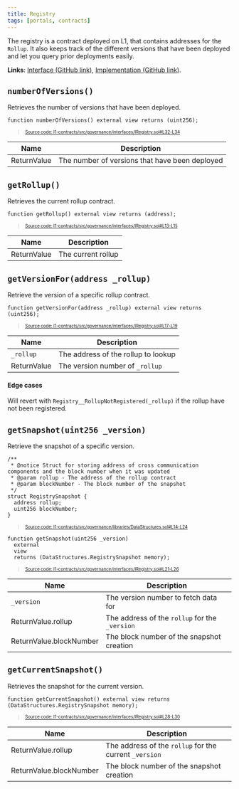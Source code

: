 ```yaml
---
title: Registry
tags: [portals, contracts]
---
```


The registry is a contract deployed on L1, that contains addresses for the `Rollup`. It also keeps track of the different versions that have been deployed and let you query prior deployments easily.

**Links**: [Interface (GitHub link)](https://github.com/AztecProtocol/aztec-packages/blob/master/l1-contracts/src/governance/interfaces/IRegistry.sol), [Implementation (GitHub link)](https://github.com/AztecProtocol/aztec-packages/blob/master/l1-contracts/src/governance/Registry.sol).

## `numberOfVersions()`

Retrieves the number of versions that have been deployed.

```solidity title="registry_number_of_versions" showLineNumbers 
function numberOfVersions() external view returns (uint256);
```
> <sup><sub><a href="https://github.com/AztecProtocol/aztec-packages/blob/master/l1-contracts/src/governance/interfaces/IRegistry.sol#L32-L34" target="_blank" rel="noopener noreferrer">Source code: l1-contracts/src/governance/interfaces/IRegistry.sol#L32-L34</a></sub></sup>


| Name           | Description |
| -------------- | ----------- |
| ReturnValue    | The number of versions that have been deployed |

## `getRollup()`
Retrieves the current rollup contract.

```solidity title="registry_get_rollup" showLineNumbers 
function getRollup() external view returns (address);
```
> <sup><sub><a href="https://github.com/AztecProtocol/aztec-packages/blob/master/l1-contracts/src/governance/interfaces/IRegistry.sol#L13-L15" target="_blank" rel="noopener noreferrer">Source code: l1-contracts/src/governance/interfaces/IRegistry.sol#L13-L15</a></sub></sup>


| Name           | Description |
| -------------- | ----------- |
| ReturnValue    | The current rollup |

## `getVersionFor(address _rollup)`

Retrieve the version of a specific rollup contract.

```solidity title="registry_get_version_for" showLineNumbers 
function getVersionFor(address _rollup) external view returns (uint256);
```
> <sup><sub><a href="https://github.com/AztecProtocol/aztec-packages/blob/master/l1-contracts/src/governance/interfaces/IRegistry.sol#L17-L19" target="_blank" rel="noopener noreferrer">Source code: l1-contracts/src/governance/interfaces/IRegistry.sol#L17-L19</a></sub></sup>


| Name           | Description |
| -------------- | ----------- |
| `_rollup`      | The address of the rollup to lookup |
| ReturnValue    | The version number of `_rollup` |

#### Edge cases
Will revert with `Registry__RollupNotRegistered(_rollup)` if the rollup have not been registered.

## `getSnapshot(uint256 _version)`

Retrieve the snapshot of a specific version.

```solidity title="registry_snapshot" showLineNumbers 
/**
 * @notice Struct for storing address of cross communication components and the block number when it was updated
 * @param rollup - The address of the rollup contract
 * @param blockNumber - The block number of the snapshot
 */
struct RegistrySnapshot {
  address rollup;
  uint256 blockNumber;
}
```
> <sup><sub><a href="https://github.com/AztecProtocol/aztec-packages/blob/master/l1-contracts/src/governance/libraries/DataStructures.sol#L14-L24" target="_blank" rel="noopener noreferrer">Source code: l1-contracts/src/governance/libraries/DataStructures.sol#L14-L24</a></sub></sup>

```solidity title="registry_get_snapshot" showLineNumbers 
function getSnapshot(uint256 _version)
  external
  view
  returns (DataStructures.RegistrySnapshot memory);
```
> <sup><sub><a href="https://github.com/AztecProtocol/aztec-packages/blob/master/l1-contracts/src/governance/interfaces/IRegistry.sol#L21-L26" target="_blank" rel="noopener noreferrer">Source code: l1-contracts/src/governance/interfaces/IRegistry.sol#L21-L26</a></sub></sup>


| Name           | Description |
| -------------- | ----------- |
| `_version`     | The version number to fetch data for |
| ReturnValue.rollup      | The address of the `rollup` for the `_version` |
| ReturnValue.blockNumber | The block number of the snapshot creation |


## `getCurrentSnapshot()`

Retrieves the snapshot for the current version.

```solidity title="registry_get_current_snapshot" showLineNumbers 
function getCurrentSnapshot() external view returns (DataStructures.RegistrySnapshot memory);
```
> <sup><sub><a href="https://github.com/AztecProtocol/aztec-packages/blob/master/l1-contracts/src/governance/interfaces/IRegistry.sol#L28-L30" target="_blank" rel="noopener noreferrer">Source code: l1-contracts/src/governance/interfaces/IRegistry.sol#L28-L30</a></sub></sup>


| Name           | Description |
| -------------- | ----------- |
| ReturnValue.rollup      | The address of the `rollup` for the current `_version` |
| ReturnValue.blockNumber | The block number of the snapshot creation |

